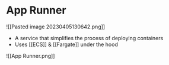 # App Runner
![[Pasted image 20230405130642.png]]
- A service that simplifies the process of deploying containers
- Uses [[ECS]] & [[Fargate]] under the hood

![[App Runner.png]]